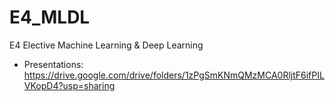 # E4_MLDL
E4 Elective Machine Learning &amp; Deep Learning
- Presentations: https://drive.google.com/drive/folders/1zPgSmKNmQMzMCA0RljtF6ifPILVKopD4?usp=sharing
